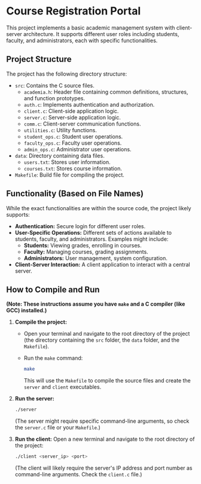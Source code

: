 # Course Registration Portal

This project implements a basic academic management system with client-server architecture. It supports different user roles including students, faculty, and administrators, each with specific functionalities.

## Project Structure

The project has the following directory structure:

-   `src`:  Contains the C source files.
    -   `academia.h`:  Header file containing common definitions, structures, and function prototypes.
    -   `auth.c`:  Implements authentication and authorization.
    -   `client.c`:  Client-side application logic.
    -   `server.c`:  Server-side application logic.
    -   `comm.c`:  Client-server communication functions.
    -   `utilities.c`:  Utility functions.
    -   `student_ops.c`:  Student user operations.
    -   `faculty_ops.c`:  Faculty user operations.
    -   `admin_ops.c`:  Administrator user operations.
-   `data`:  Directory containing data files.
    -   `users.txt`:  Stores user information.
    -   `courses.txt`:  Stores course information.
-   `Makefile`:  Build file for compiling the project.

## Functionality (Based on File Names)

While the exact functionalities are within the source code, the project likely supports:

-   **Authentication:** Secure login for different user roles.
-   **User-Specific Operations:** Different sets of actions available to students, faculty, and administrators. Examples might include:
    -   **Students:** Viewing grades, enrolling in courses.
    -   **Faculty:** Managing courses, grading assignments.
    -   **Administrators:** User management, system configuration.
-   **Client-Server Interaction:** A client application to interact with a central server.

## How to Compile and Run

**(Note: These instructions assume you have `make` and a C compiler (like GCC) installed.)**

1.  **Compile the project:**
    -   Open your terminal and navigate to the root directory of the project (the directory containing the `src` folder, the `data` folder, and the `Makefile`).
    -   Run the `make` command:

        ```bash
        make
        ```

        This will use the `Makefile` to compile the source files and create the `server` and `client` executables.

2.  **Run the server:**

    ```bash
    ./server
    ```

    (The server might require specific command-line arguments, so check the `server.c` file or your `Makefile`.)

3.  **Run the client:** Open a new terminal and navigate to the root directory of the project:

    ```bash
    ./client <server_ip> <port>
    ```

    (The client will likely require the server's IP address and port number as command-line arguments. Check the `client.c` file.)